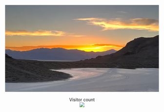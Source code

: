 <div style="text-align:center;">
  <img src="banner5.webp" alt="">
</div>

<p align="center"> 
  Visitor count<br>
  <img src="https://profile-counter.glitch.me/surrrrry/count.svg" />
</p>
